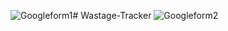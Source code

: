 ![Googleform1](https://github.com/user-attachments/assets/de6b7f36-a8a6-4434-8964-6754ff2dce47)# Wastage-Tracker
![Googleform2](https://github.com/user-attachments/assets/2af18a2f-6a02-47a1-aa21-cd086b4140d6)
